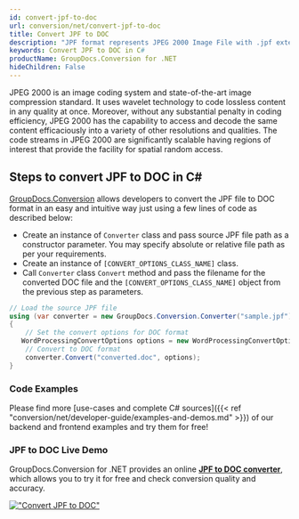 ```yaml
---
id: convert-jpf-to-doc
url: conversion/net/convert-jpf-to-doc
title: Convert JPF to DOC
description: "JPF format represents JPEG 2000 Image File with .jpf extension. Learn how to convert JPF to DOC file programmatically in C# language using GroupDocs.Conversion for .NET library."
keywords: Convert JPF to DOC in C#
productName: GroupDocs.Conversion for .NET
hideChildren: False
---
```


JPEG 2000 is an image coding system and state-of-the-art image compression standard. It uses wavelet technology to code lossless content in any quality at once. Moreover, without any substantial penalty in coding efficiency, JPEG 2000 has the capability to access and decode the same content efficaciously into a variety of other resolutions and qualities. The code streams in JPEG 2000 are significantly scalable having regions of interest that provide the facility for spatial random access.

## Steps to convert JPF to DOC in C#

[GroupDocs.Conversion](https://products.groupdocs.com/conversion/net) allows developers to convert the JPF file to DOC format in an easy and intuitive way just using a few lines of code as described below:

* Create an instance of `Converter` class and pass source JPF file path as a constructor parameter. You may specify absolute or relative file path as per your requirements. 
* Create an instance of `[CONVERT_OPTIONS_CLASS_NAME]` class.
* Call `Converter` class `Convert` method and pass the filename for the converted DOC file and the `[CONVERT_OPTIONS_CLASS_NAME]` object from the previous step as parameters.

```csharp
// Load the source JPF file
using (var converter = new GroupDocs.Conversion.Converter("sample.jpf"))
{
    // Set the convert options for DOC format
   WordProcessingConvertOptions options = new WordProcessingConvertOptions { Format = GroupDocs.Conversion.FileTypes.WordProcessingFileType.Doc };
    // Convert to DOC format
    converter.Convert("converted.doc", options);
}
```

### Code Examples

Please find more [use-cases and complete C# sources]({{< ref "conversion/net/developer-guide/examples-and-demos.md" >}}) of our backend and frontend examples and try them for free!

### JPF to DOC Live Demo

GroupDocs.Conversion for .NET provides an online [**JPF to DOC converter**](https://products.groupdocs.app/conversion/jpf-to-doc), which allows you to try it for free and check conversion quality and accuracy.

[!["Convert JPF to DOC"](conversion/net/images/convert-to-doc/convert-jpf-to-doc.png)](https://products.groupdocs.app/conversion/jpf-to-doc)